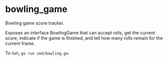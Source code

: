 # bowling_game
Bowling game score tracker.

Exposes an interface BowlingGame that can accept rolls, get the current score, indicate if the game is finished, and tell how many rolls remain for the current frame.

To run, `go run cmd/bowling.go`.
